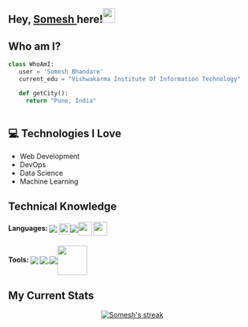 ## Hey, [Somesh ](www.linkedin.com/in/someshbhandare)  here!<img src="https://media.giphy.com/media/hvRJCLFzcasrR4ia7z/giphy.gif" height="30px" width="25px">

## Who am I?
 ```python
 class WhoAmI:
    user = 'Somesh Bhandare'
    current_edu = "Vishwakarma Institute Of Information Technology"

    def getCity():
      return "Pune, India"
		
 ```

 ## 💻 Technologies I Love

* Web Development
* DevOps
* Data Science
* Machine Learning

## Technical Knowledge
 #### Languages: <img align="center" src="https://img.icons8.com/color/32/000000/java-coffee-cup-logo--v1.png"/> <img align="center" src="https://clipground.com/images/python-png-library-1.png" width=23 /><a href="https://developer.mozilla.org/en-US/docs/Web/JavaScript"><img align="center" src="https://img.icons8.com/color/30/4a90e2/javascript--v1.png"/></a><img align="center" src = 'https://github.com/MarikIshtar007/MarikIshtar007/blob/master/images/c-original.svg' width='28'  /> <img align="center" src = 'https://github.com/MarikIshtar007/MarikIshtar007/blob/master/images/cpp.svg' width='28'  />
 
 #### Tools: <a href="https://git-scm.com/"><img align="center" src="https://img.icons8.com/color/30/4a90e2/git.png"/></a><a> <img align="center" src="https://img.icons8.com/fluency/30/000000/github.png"/></a><a href="https://code.visualstudio.com/"> <img align="center" src="https://img.icons8.com/fluency/30/000000/visual-studio-code-2019.png"/></a><img align="center" src="https://www.logolynx.com/images/logolynx/b7/b769fa4ba92e48da33e691a69ca62224.png" width=60/>



## My Current Stats
<p align="center">
    <a href="https://github.com/someshbhandare/github-readme-streak-stats">
        <img title="🔥 Get streak stats for your profile at git.io/streak-stats" alt="Somesh's streak" src="https://github-readme-streak-stats.herokuapp.com/?user=someshbhandare&theme=black-ice&hide_border=true&stroke=0000&background=060A0CD0"/>
    </a>
</p>
